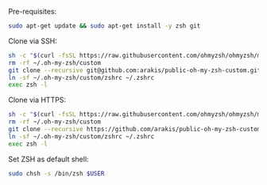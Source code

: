 Pre-requisites:
```sh
sudo apt-get update && sudo apt-get install -y zsh git
```

Clone via SSH:

```sh
sh -c "$(curl -fsSL https://raw.githubusercontent.com/ohmyzsh/ohmyzsh/master/tools/install.sh)" "" --unattended
rm -rf ~/.oh-my-zsh/custom
git clone --recursive git@github.com:arakis/public-oh-my-zsh-custom.git ~/.oh-my-zsh/custom
ln -sf ~/.oh-my-zsh/custom/zshrc ~/.zshrc
exec zsh -l
```

Clone via HTTPS:

```sh
sh -c "$(curl -fsSL https://raw.githubusercontent.com/ohmyzsh/ohmyzsh/master/tools/install.sh)" "" --unattended
rm -rf ~/.oh-my-zsh/custom
git clone --recursive https://github.com/arakis/public-oh-my-zsh-custom.git ~/.oh-my-zsh/custom
ln -sf ~/.oh-my-zsh/custom/zshrc ~/.zshrc
exec zsh -l
```

Set ZSH as default shell:

```sh
sudo chsh -s /bin/zsh $USER
```
